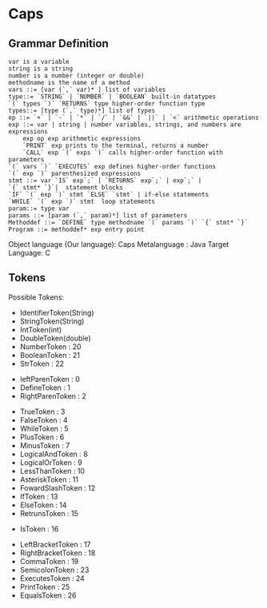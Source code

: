 # Caps #
## Grammar Definition ##
```
var is a variable
string is a string
number is a number (integer or double)
methodname is the name of a method
vars ::= [var (`,` var)* ] list of variables
type::= `STRING` | `NUMBER` | `BOOLEAN` built-in datatypes 
`(` types `)` `RETURNS` type higher-order function type
types::= [type (`,` type)*] list of types
op ::= `+` | `-` | `*` | `/` | `&&` | `||` | `<` arithmetic operations
exp ::= var | string | number variables, strings, and numbers are expressions
	exp op exp arithmetic expressions
	`PRINT` exp prints to the terminal, returns a number
	`CALL` exp `(` exps `)` calls higher-order function with parameters
`(` vars `)` `EXECUTES` exp defines higher-order functions
`(` exp `)` parenthesized expressions 
stmt ::= var `IS` exp`;` | `RETURNS` exp`;` | exp`;` | 
`{` stmt* `}`|  statement blocks 
`IF` `(` exp `)` stmt `ELSE` `stmt` | if-else statements
`WHILE` `(` exp `)` stmt  loop statements
param::= type var
params ::= [param (`,` param)*] list of parameters
Methoddef ::= `DEFINE` type methodname `(` params `)` `{` stmt* `}`
Program ::= methoddef* exp entry point	
```
Object language (Our language): Caps
Metalanguage : Java
Target Language: C

## Tokens ##
Possible Tokens:
<!--- covers the var, string, number and types -->
- IdentifierToken(String)
- StringToken(String)
- IntToken(int)
- DoubleToken(double)
- NumberToken : 20 <!--- leave this alone for now -->
- BooleanToken : 21
- StrToken : 22
<!--- covers methoddef -->
- leftParenToken : 0
- DefineToken : 1
- RightParenToken : 2
<!--- covers ops -->
- TrueToken : 3
- FalseToken : 4
- WhileToken : 5
- PlusToken : 6
- MinusToken : 7
- LogicalAndToken : 8
- LogicalOrToken : 9 
- LessThanToken : 10
- AsteriskToken : 11
- FowardSlashToken : 12
- IfToken : 13 
- ElseToken : 14
- RetrunsToken : 15
<!-- covers assign -->
- IsToken : 16
<!-- covers blocks -->
- LeftBracketToken : 17
- RightBracketToken : 18
- CommaToken : 19
- SemicolonToken : 23
- ExecutesToken : 24
- PrintToken : 25
- EqualsToken : 26
